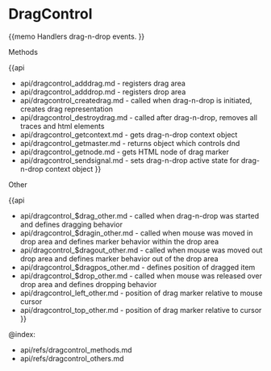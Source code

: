 DragControl 
=============

{{memo Handlers drag-n-drop events. }}




<div class='h2'>Methods</div>

{{api
- api/dragcontrol_adddrag.md - registers drag area
- api/dragcontrol_adddrop.md - registers drop area
- api/dragcontrol_createdrag.md - called when drag-n-drop is initiated, creates drag representation
- api/dragcontrol_destroydrag.md - called after drag-n-drop, removes all traces and html elements
- api/dragcontrol_getcontext.md - gets drag-n-drop context object
- api/dragcontrol_getmaster.md - returns object which controls dnd
- api/dragcontrol_getnode.md - gets HTML node of drag marker
- api/dragcontrol_sendsignal.md - sets drag-n-drop active state for drag-n-drop context object
}}





<div class='h2'>Other</div>


{{api
- api/dragcontrol_$drag_other.md - called when drag-n-drop was started and defines dragging behavior
- api/dragcontrol_$dragin_other.md - called when mouse was moved in drop area and defines marker behavior within the drop area
- api/dragcontrol_$dragout_other.md - called when mouse was moved out drop area and defines marker behavior out of the drop area
- api/dragcontrol_$dragpos_other.md - defines position of dragged item
- api/dragcontrol_$drop_other.md - called when mouse was released over drop area and defines dropping behavior
- api/dragcontrol_left_other.md - position of drag marker relative to mouse cursor
- api/dragcontrol_top_other.md - position of drag marker relative to cursor
}}


@index:
- api/refs/dragcontrol_methods.md
- api/refs/dragcontrol_others.md

